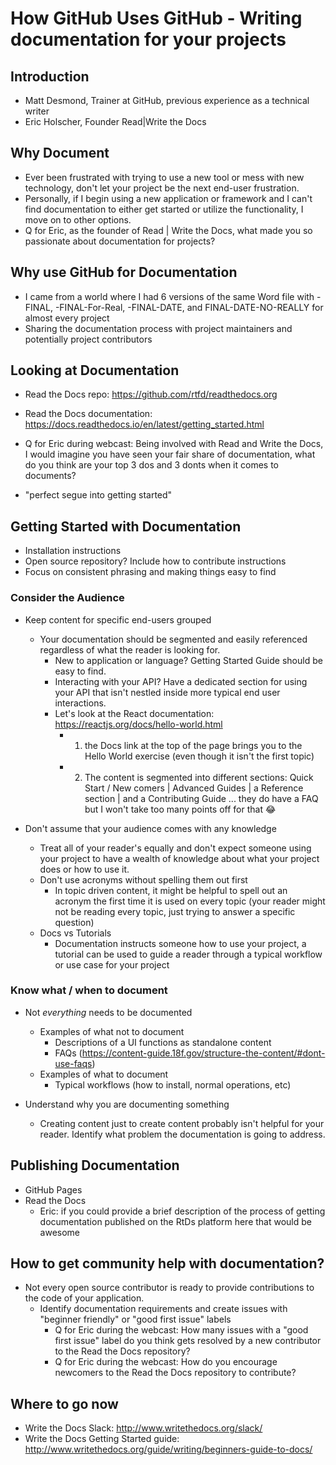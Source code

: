 # How GitHub Uses GitHub - Writing documentation for your projects

## Introduction
- Matt Desmond, Trainer at GitHub, previous experience as a technical writer
- Eric Holscher, Founder Read|Write the Docs

## Why Document

- Ever been frustrated with trying to use a new tool or mess with new technology, don't let your project be the next end-user frustration. 
- Personally, if I begin using a new application or framework and I can't find documentation to either get started or utilize the functionality, I move on to other options.
- Q for Eric, as the founder of Read | Write the Docs, what made you so passionate about documentation for projects? 

## Why use GitHub for Documentation

- I came from a world where I had 6 versions of the same Word file with -FINAL, -FINAL-For-Real, -FINAL-DATE, and FINAL-DATE-NO-REALLY for almost every project
- Sharing the documentation process with project maintainers and potentially project contributors

## Looking at Documentation

- Read the Docs repo: https://github.com/rtfd/readthedocs.org
- Read the Docs documentation: https://docs.readthedocs.io/en/latest/getting_started.html

- Q for Eric during webcast: Being involved with Read and Write the Docs, I would imagine you have seen your fair share of documentation, what do you think are your top 3 dos and 3 donts when it comes to documents?
- "perfect segue into getting started"

## Getting Started with Documentation

- Installation instructions
- Open source repository? Include how to contribute instructions
- Focus on consistent phrasing and making things easy to find

### Consider the Audience
- Keep content for specific end-users grouped
  - Your documentation should be segmented and easily referenced regardless of what the reader is looking for.
    - New to application or language? Getting Started Guide should be easy to find.
    - Interacting with your API? Have a dedicated section for using your API that isn't nestled inside more typical end user interactions. 
    - Let's look at the React documentation: https://reactjs.org/docs/hello-world.html
      - 1. the Docs link at the top of the page brings you to the Hello World exercise (even though it isn't the first topic)
      - 2. The content is segmented into different sections: Quick Start / New comers | Advanced Guides | a Reference section | and a Contributing Guide ... they do have a FAQ but I won't take too many points off for that :joy:

- Don't assume that your audience comes with any knowledge
  - Treat all of your reader's equally and don't expect someone using your project to have a wealth of knowledge about what your project does or how to use it. 
  - Don't use acronyms without spelling them out first
    - In topic driven content, it might be helpful to spell out an acronym the first time it is used on every topic (your reader might not be reading every topic, just trying to answer a specific question)
  - Docs vs Tutorials
    - Documentation instructs someone how to use your project, a tutorial can be used to guide a reader through a typical workflow or use case for your project

### Know what / when to document
- Not _everything_ needs to be documented
  - Examples of what not to document
    - Descriptions of a UI functions as standalone content
    - FAQs (https://content-guide.18f.gov/structure-the-content/#dont-use-faqs)
  - Examples of what to document
    - Typical workflows (how to install, normal operations, etc)

- Understand why you are documenting something  
  - Creating content just to create content probably isn't helpful for your reader. Identify what problem the documentation is going to address. 

## Publishing Documentation

- GitHub Pages 
- Read the Docs 
  - Eric: if you could provide a brief description of the process of getting documentation published on the RtDs platform here that would be awesome

## How to get community help with documentation?

- Not every open source contributor is ready to provide contributions to the code of your application. 
   - Identify documentation requirements and create issues with "beginner friendly" or "good first issue" labels
     - Q for Eric during the webcast: How many issues with a "good first issue" label do you think gets resolved by a new contributor to the Read the Docs repository?
     - Q for Eric during the webcast: How do you encourage newcomers to the Read the Docs repository to contribute?

## Where to go now

- Write the Docs Slack: http://www.writethedocs.org/slack/
- Write the Docs Getting Started guide: http://www.writethedocs.org/guide/writing/beginners-guide-to-docs/
